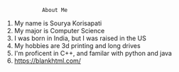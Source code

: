                 About Me
1. My name is Sourya Korisapati
2. My major is Computer Science
3. I was born in India, but I was raised in the US
4. My hobbies are 3d printing and long drives
5. I'm proficent in C++, and familar with python and java
6. https://blankhtml.com/

